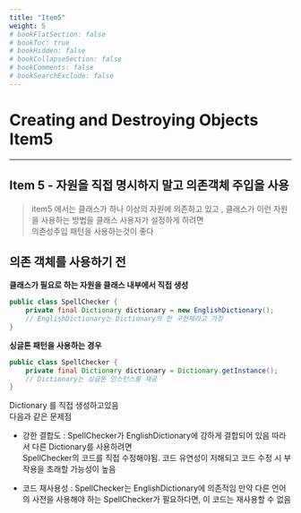 ```yaml
---
title: "Item5"
weight: 5
# bookFlatSection: false
# bookToc: true
# bookHidden: false
# bookCollapseSection: false
# bookComments: false
# bookSearchExclude: false
---
```



# Creating and Destroying Objects Item5

* * *

## **Item 5 - 자원을 직접 명시하지 말고 의존객체 주입을 사용**

> item5 에서는  클래스가 하나 이상의 자원에 의존하고 있고 , 클래스가 이런 자원을 사용하는 방법을 클래스 사용자가 설정하게 하려면   
의존성주입 패턴을 사용하는것이 좋다


## **의존 객체를 사용하기 전**

**클래스가 필요로 하는 자원을 클래스 내부에서 직접 생성**   

```java
public class SpellChecker {
    private final Dictionary dictionary = new EnglishDictionary();
    // EnglishDictionary는 Dictionary의 한 구현체라고 가정
}
```

**싱글톤 패턴을 사용하는 경우**
```java
public class SpellChecker {
    private final Dictionary dictionary = Dictionary.getInstance();
    // Dictionary는 싱글톤 인스턴스를 제공
}

```


Dictionary 를 직접 생성하고있음   
다음과 같은 문제점   

* 강한 결합도 : SpellChecker가 EnglishDictionary에 강하게 결합되어 있음 따라서 다른 Dictionary를 사용하려면    
SpellChecker의 코드를 직접 수정해야됨. 코드 유연성이 저해되고 코드 수정 시 부작용을 초래할 가능성이 높음

* 코드 재사용성 :  SpellChecker는 EnglishDictionary에 의존적임 만약 다른 언어의 사전을 사용해야 하는 SpellChecker가 필요하다면, 이 코드는 재사용할 수 없음

